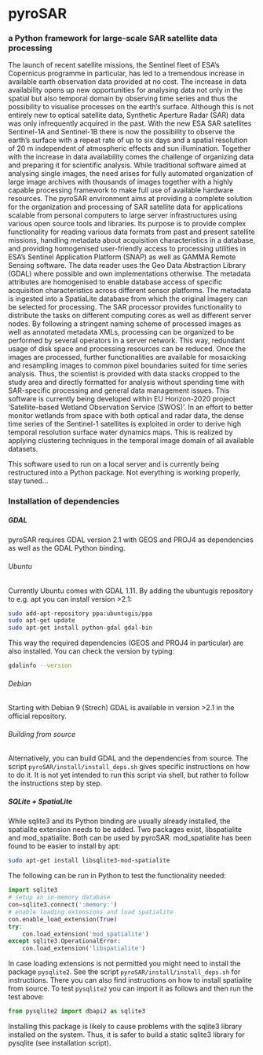 # pyroSAR

### a Python framework for large-scale SAR satellite data processing

The launch of recent satellite missions, the Sentinel fleet of ESA’s Copernicus programme in particular, has led to a
tremendous increase in available earth observation data provided at no cost. The increase in data availability opens up
new opportunities for analysing data not only in the spatial but also temporal domain by observing time series and thus
the possibility to visualise processes on the earth’s surface. Although this is not entirely new to optical satellite
data, Synthetic Aperture Radar (SAR) data was only infrequently acquired in the past. With the new ESA SAR satellites
Sentinel-1A and Sentinel-1B there is now the possibility to observe the earth’s surface with a repeat rate of up to six
days and a spatial resolution of 20 m independent of atmospheric effects and sun illumination.
Together with the increase in data availability comes the challenge of organizing data and preparing it for scientific
analysis. While traditional software aimed at analysing single images, the need arises for fully automated organization
of large image archives with thousands of images together with a highly capable processing framework to make full use of
available hardware resources.
The pyroSAR environment aims at providing a complete solution for the organization and processing of SAR satellite data
for applications scalable from personal computers to large server infrastructures using various open source tools and
libraries. Its purpose is to provide complex functionality for reading various data formats from past and present
satellite missions, handling metadata about acquisition characteristics in a database, and providing homogenised
user-friendly access to processing utilities in ESA’s Sentinel Application Platform (SNAP) as well as GAMMA Remote
Sensing software.
The data reader uses the Geo Data Abstraction Library (GDAL) where possible and own implementations otherwise.
The metadata attributes are homogenised to enable database access of specific acquisition characteristics across
different sensor platforms. The metadata is ingested into a SpatiaLite database from which the original imagery can be
selected for processing.
The SAR processor provides functionality to distribute the tasks on different computing cores as well as different
server nodes. By following a stringent naming scheme of processed images as well as annotated metadata XMLs, processing
can be organized to be performed by several operators in a server network. This way, redundant usage of disk space and
processing resources can be reduced.
Once the images are processed, further functionalities are available for mosaicking and resampling images to common
pixel boundaries suited for time series analysis. Thus, the scientist is provided with data stacks cropped to the study
area and directly formatted for analysis without spending time with SAR-specific processing and general data management
issues.
This software is currently being developed within EU Horizon-2020 project ‘Satellite-based Wetland Observation Service
(SWOS)’. In an effort to better monitor wetlands from space with both optical and radar data, the dense time series of
the Sentinel-1 satellites is exploited in order to derive high temporal resolution surface water dynamics maps. This is
realized by applying clustering techniques in the temporal image domain of all available datasets.


This software used to run on a local server and is currently being restructured into a Python package.
Not everything is working properly, stay tuned...

### Installation of dependencies

##### GDAL
pyroSAR requires GDAL version 2.1 with GEOS and PROJ4 as dependencies as well as the GDAL Python binding.
###### Ubuntu
Currently Ubuntu comes with GDAL 1.11. By adding the ubuntugis repository to e.g. apt you can install version >2.1:
```sh
sudo add-apt-repository ppa:ubuntugis/ppa
sudo apt-get update
sudo apt-get install python-gdal gdal-bin
```
This way the required dependencies (GEOS and PROJ4 in particular) are also installed.
You can check the version by typing:
```sh
gdalinfo --version
```
###### Debian
Starting with Debian 9 (Strech) GDAL is available in version >2.1 in the official repository.
###### Building from source
Alternatively, you can build GDAL and the dependencies from source. The script `pyroSAR/install/install_deps.sh` gives specific instructions on how to do it. It is not yet intended to run this script via shell, but rather to follow the instructions step by step.
##### SQLite + SpatiaLite
While sqlite3 and its Python binding are usually already installed, the spatialite extension needs to be added. Two packages exist, libspatialite and mod_spatialite. Both can be used by pyroSAR.
mod_spatialite has been found to be easier to install by apt:
```sh
sudo apt-get install libsqlite3-mod-spatialite
```

The following can be run in Python to test the functionality needed:
```Python
import sqlite3
# setup an in-memory database
con=sqlite3.connect(':memory:')
# enable loading extensions and load spatialite
con.enable_load_extension(True)
try:
    con.load_extension('mod_spatialite')
except sqlite3.OperationalError:
    con.load_extension('libspatialite')
```
In case loading extensions is not permitted you might need to install the package `pysqlite2`. See the script `pyroSAR/install/install_deps.sh` for instructions. 
There you can also find instructions on how to install spatialite from source.
To test `pysqlite2` you can import it as follows and then run the test above:
```Python
from pysqlite2 import dbapi2 as sqlite3
```
Installing this package is likely to cause problems with the sqlite3 library installed on the system. Thus, it is safer to build a static sqlite3 library for pysqlite (see installation script).